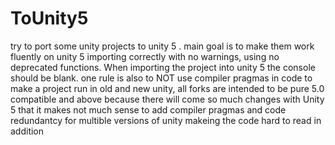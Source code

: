 ToUnity5
=======

try to port  some unity  projects to unity 5 .
main goal is to make  them work  fluently on unity 5 importing correctly with no warnings, using no deprecated functions.
When importing the project into unity 5  the console should  be blank.
one rule is also to NOT use compiler  pragmas in code to make a project run in  old and new unity,  all forks are intended to be pure 5.0 compatible and above because there  will come so much  changes  with  Unity 5 that it makes  not much sense to  add compiler pragmas and code redundantcy  for multible versions of unity makeing the code hard to read in addition
